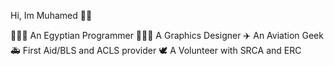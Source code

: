 Hi, Im Muhamed 🤍✨

🧑🏻‍💻 An Egyptian Programmer
🧑🏻‍🎨 A Graphics Designer
✈️ An Aviation Geek
🚑 First Aid/BLS and ACLS provider
🕊️ A Volunteer with SRCA and ERC
